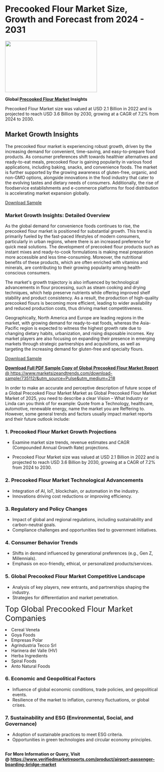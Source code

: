 <H1>Precooked Flour Market Size, Growth and Forecast from 2024 - 2031</H1><img class="aligncenter size-medium wp-image-584254" src="https://thirdeyenews.in/wp-content/uploads/2024/09/Global-Market-Research-300x168.jpeg" alt="" width="300" height="168" /><p><strong>Global&nbsp;<a href="https://www.marketsizeandtrends.com/download-sample/735112/&amp;utm_source=Pulse&amp;utm_medium=218">Precooked Flour Market</a> Insights</strong></p><p>Precooked Flour Market size was valued at USD 2.1 Billion in 2022 and is projected to reach USD 3.6 Billion by 2030, growing at a CAGR of 7.2% from 2024 to 2030.</p><p><h2>Market Growth Insights</h2> <p>The precooked flour market is experiencing robust growth, driven by the increasing demand for convenient, time-saving, and easy-to-prepare food products. As consumer preferences shift towards healthier alternatives and ready-to-eat meals, precooked flour is gaining popularity in various food applications, including baking, snacks, and convenience foods. The market is further supported by the growing awareness of gluten-free, organic, and non-GMO options, alongside innovations in the food industry that cater to the evolving tastes and dietary needs of consumers. Additionally, the rise of foodservice establishments and e-commerce platforms for food distribution is accelerating market expansion globally.</p> <p><a href="download-link" target="_blank">Download Sample</a></p> <h3>Market Growth Insights: Detailed Overview</h3> <p>As the global demand for convenience foods continues to rise, the precooked flour market is positioned for substantial growth. This trend is primarily fueled by the fast-paced lifestyles of modern consumers, particularly in urban regions, where there is an increased preference for quick meal solutions. The development of precooked flour products such as instant mixes and ready-to-cook formulations is making meal preparation more accessible and less time-consuming. Moreover, the nutritional benefits of these products, which are often enriched with vitamins and minerals, are contributing to their growing popularity among health-conscious consumers.</p> <p>The market's growth trajectory is also influenced by technological advancements in flour processing, such as steam cooking and drying techniques, which help preserve nutrients while offering improved shelf stability and product consistency. As a result, the production of high-quality precooked flours is becoming more efficient, leading to wider availability and reduced production costs, thus driving market competitiveness.</p> <p>Geographically, North America and Europe are leading regions in the market, with growing demand for ready-to-eat foods, whereas the Asia-Pacific region is expected to witness the highest growth rate due to changing dietary habits, urbanization, and rising disposable incomes. Key market players are also focusing on expanding their presence in emerging markets through strategic partnerships and acquisitions, as well as targeting the increasing demand for gluten-free and specialty flours.</p> <p><a href="download-link" target="_blank">Download Sample</a></p> <p><a href="get-more-link" target="_blank"></p><p><span class=""><strong>Download Full PDF Sample Copy of Global Precooked Flour Market Report</strong> @ <a href="https://www.marketsizeandtrends.com/download-sample/735112/&amp;utm_source=Pulse&amp;utm_medium=218" target="_blank">https://www.marketsizeandtrends.com/download-sample/735112/&amp;utm_source=Pulse&amp;utm_medium=218</a></span></p><p>In order to make an accurate and perceptive description of future scope of a Global&nbsp;Precooked Flour Market Market as Global&nbsp;Precooked Flour Market Market of 2025, you need to describe a clear Vision &ndash; What Industry or Linda can you think of for example: Quote from a Technology, healthcare, automotive, renewable energy, name the market you are Reffering to. However, some general trends and factors usually impact market reports and their future outlook include:</p><h3>1.&nbsp;<strong>Precooked Flour Market Growth Projections</strong></h3><ul><li>Examine market size trends, revenue estimates and CAGR (Compounded Annual Growth Rate) projections.</li><li><p>Precooked Flour Market size was valued at USD 2.1 Billion in 2022 and is projected to reach USD 3.6 Billion by 2030, growing at a CAGR of 7.2% from 2024 to 2030.</p></li></ul><h3>2.&nbsp;<strong>Precooked Flour Market Technological Advancements</strong></h3><ul><li>Integration of AI, IoT, blockchain, or automation in the industry.</li><li>Innovations driving cost reductions or improving efficiency.</li></ul><h3>3.&nbsp;<strong>Regulatory and Policy Changes</strong></h3><ul><li>Impact of global and regional regulations, including sustainability and carbon-neutral goals.</li><li>Compliance challenges and opportunities tied to government initiatives.</li></ul><h3>4.&nbsp;<strong>Consumer Behavior Trends</strong></h3><ul><li>Shifts in demand influenced by generational preferences (e.g., Gen Z, Millennials).</li><li>Emphasis on eco-friendly, ethical, or personalized products/services.</li></ul><h3>5.&nbsp;<strong>Global Precooked Flour Market Competitive Landscape</strong></h3><ul><li>Analysis of key players, new entrants, and partnerships shaping the industry.</li><li>Strategies for differentiation and market penetration.</li></ul><p data-pm-slice="1 1 []"><span style="color: inherit; font-family: inherit; font-size: 25px;">Top Global Precooked Flour Market Companies</span></p><div class="" data-test-id=""><p><li>Cereal Veneta</li><li> Goya Foods</li><li> Empresas Polar</li><li> Agrindustria Tecco Srl</li><li> Harinera del Valle (HV)</li><li> Herba Ingredients</li><li> Spiral Foods</li><li> Anto Natural Foods</li></p></div><h3>6.&nbsp;<strong>Economic and Geopolitical Factors</strong></h3><ul><li>Influence of global economic conditions, trade policies, and geopolitical events.</li><li>Resilience of the market to inflation, currency fluctuations, or global crises.</li></ul><h3>7.&nbsp;<strong>Sustainability and ESG (Environmental, Social, and Governance)</strong></h3><ul><li>Adoption of sustainable practices to meet ESG criteria.</li><li>Opportunities in green technologies and circular economy principles.</li></ul><h2><strong style="font-size: 14px;">For More Information or Query, Visit @&nbsp;</strong><a style="background-color: #ffffff; font-size: 14px;" href="https://www.marketsizeandtrends.com/report/precooked-flour-market/" target="_blank">https://www.verifiedmarketreports.com/product/airport-passenger-boarding-bridge-market</a></h2>
